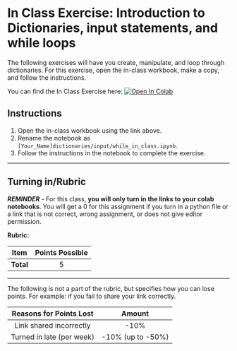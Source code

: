 # In Class Exercise: Introduction to Dictionaries, input statements, and while loops

The following exercises will have you create, manipulate, and loop through dictionaries. For this exercise, open the in-class workbook, make a copy, and follow the instructions.

You can find the In Class Exercise here:
<a href="https://colab.research.google.com/github/byu-cce270/content/blob/main/docs/unit2/03_dictionaries_while_loops/dictionaries_in_class.ipynb" target="_blank"><img src="https://colab.research.google.com/assets/colab-badge.svg" alt="Open In Colab"/></a>

## Instructions
1. Open the in-class workbook using the link above.
2. Rename the notebook as `[Your_Name]dictionaries/input/while_in_class.ipynb`.
3. Follow the instructions in the notebook to complete the exercise.

---
			
## Turning in/Rubric

**_REMINDER_** - For this class, **you will only turn in the links to your colab notebooks**. You will get a 0 for this assignment if you turn in a python file or a link that is not correct, wrong assignment, or does not give editor permission.

**Rubric:**

|                      Item                      | Points Possible |
|:----------------------------------------------:|:---------------:|
| <div style="text-align: right">**Total**</div> |        5        |

---

The following is not a part of the rubric, but specifies how you can lose points. For example: if you fail to share your link correctly.

| **Reasons for Points Lost** |    **Amount**     |  
|:---------------------------:|:-----------------:|
|   Link shared incorrectly   |       -10%        |
|  Turned in late (per week)  | -10% (up to -50%) |